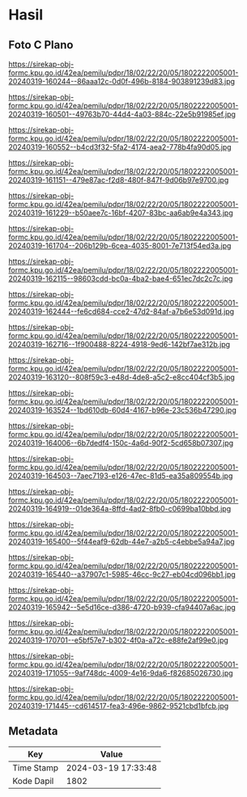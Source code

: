 # Hasil

## Foto C Plano

https://sirekap-obj-formc.kpu.go.id/42ea/pemilu/pdpr/18/02/22/20/05/1802222005001-20240319-160244--86aaa12c-0d0f-496b-8184-903891239d83.jpg

https://sirekap-obj-formc.kpu.go.id/42ea/pemilu/pdpr/18/02/22/20/05/1802222005001-20240319-160501--49763b70-44d4-4a03-884c-22e5b91985ef.jpg

https://sirekap-obj-formc.kpu.go.id/42ea/pemilu/pdpr/18/02/22/20/05/1802222005001-20240319-160552--b4cd3f32-5fa2-4174-aea2-778b4fa90d05.jpg

https://sirekap-obj-formc.kpu.go.id/42ea/pemilu/pdpr/18/02/22/20/05/1802222005001-20240319-161151--479e87ac-f2d8-480f-847f-9d06b97e9700.jpg

https://sirekap-obj-formc.kpu.go.id/42ea/pemilu/pdpr/18/02/22/20/05/1802222005001-20240319-161229--b50aee7c-16bf-4207-83bc-aa6ab9e4a343.jpg

https://sirekap-obj-formc.kpu.go.id/42ea/pemilu/pdpr/18/02/22/20/05/1802222005001-20240319-161704--206b129b-6cea-4035-8001-7e713f54ed3a.jpg

https://sirekap-obj-formc.kpu.go.id/42ea/pemilu/pdpr/18/02/22/20/05/1802222005001-20240319-162115--98603cdd-bc0a-4ba2-bae4-651ec7dc2c7c.jpg

https://sirekap-obj-formc.kpu.go.id/42ea/pemilu/pdpr/18/02/22/20/05/1802222005001-20240319-162444--fe6cd684-cce2-47d2-84af-a7b6e53d091d.jpg

https://sirekap-obj-formc.kpu.go.id/42ea/pemilu/pdpr/18/02/22/20/05/1802222005001-20240319-162716--1f900488-8224-4918-9ed6-142bf7ae312b.jpg

https://sirekap-obj-formc.kpu.go.id/42ea/pemilu/pdpr/18/02/22/20/05/1802222005001-20240319-163120--808f59c3-e48d-4de8-a5c2-e8cc404cf3b5.jpg

https://sirekap-obj-formc.kpu.go.id/42ea/pemilu/pdpr/18/02/22/20/05/1802222005001-20240319-163524--1bd610db-60d4-4167-b96e-23c536b47290.jpg

https://sirekap-obj-formc.kpu.go.id/42ea/pemilu/pdpr/18/02/22/20/05/1802222005001-20240319-164006--6b7dedf4-150c-4a6d-90f2-5cd658b07307.jpg

https://sirekap-obj-formc.kpu.go.id/42ea/pemilu/pdpr/18/02/22/20/05/1802222005001-20240319-164503--7aec7193-e126-47ec-81d5-ea35a809554b.jpg

https://sirekap-obj-formc.kpu.go.id/42ea/pemilu/pdpr/18/02/22/20/05/1802222005001-20240319-164919--01de364a-8ffd-4ad2-8fb0-c0699ba10bbd.jpg

https://sirekap-obj-formc.kpu.go.id/42ea/pemilu/pdpr/18/02/22/20/05/1802222005001-20240319-165400--5f44eaf9-62db-44e7-a2b5-c4ebbe5a94a7.jpg

https://sirekap-obj-formc.kpu.go.id/42ea/pemilu/pdpr/18/02/22/20/05/1802222005001-20240319-165440--a37907c1-5985-46cc-9c27-eb04cd096bb1.jpg

https://sirekap-obj-formc.kpu.go.id/42ea/pemilu/pdpr/18/02/22/20/05/1802222005001-20240319-165942--5e5d16ce-d386-4720-b939-cfa94407a6ac.jpg

https://sirekap-obj-formc.kpu.go.id/42ea/pemilu/pdpr/18/02/22/20/05/1802222005001-20240319-170701--e5bf57e7-b302-4f0a-a72c-e88fe2af99e0.jpg

https://sirekap-obj-formc.kpu.go.id/42ea/pemilu/pdpr/18/02/22/20/05/1802222005001-20240319-171055--9af748dc-4009-4e16-9da6-f82685026730.jpg

https://sirekap-obj-formc.kpu.go.id/42ea/pemilu/pdpr/18/02/22/20/05/1802222005001-20240319-171445--cd614517-fea3-496e-9862-9521cbd1bfcb.jpg


## Metadata

| Key        | Value               |
| ---------- | ------------------- |
| Time Stamp | 2024-03-19 17:33:48 |
| Kode Dapil | 1802                |



